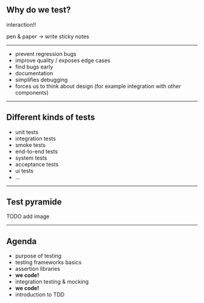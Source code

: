 
## Why do we test?

interaction!!

pen & paper -> write sticky notes

----

- prevent regression bugs
- improve quality / exposes edge cases
- find bugs early
- documentation
- simplifies debugging
- forces us to think about design (for example integration with other components)

---

## Different kinds of tests

- unit tests
- integration tests
- smoke tests
- end-to-end tests
- system tests
- acceptance tests
- ui tests
- ...

---

## Test pyramide

TODO add image

---

## Agenda

- purpose of testing
- testing frameworks basics
- assertion libraries
- **we code!**
- integration testing & mocking
- **we code!**
- introduction to TDD
